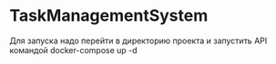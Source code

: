 # TaskManagementSystem
Для запуска надо перейти в директорию проекта и запустить API командой docker-compose up -d